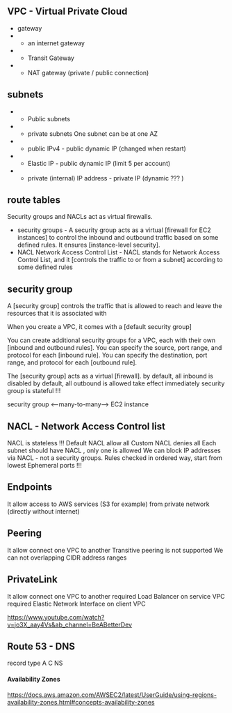 VPC - Virtual Private Cloud
---
* gateway
* * an internet gateway
* * Transit Gateway
* * NAT gateway (private / public connection)

subnets
---
* * Public subnets
* * private subnets
One subnet can be at one AZ

* * public IPv4 - public dynamic IP (changed when restart)
* * Elastic IP  - public dynamic IP (limit 5 per account)
* * private (internal) IP address - private IP (dynamic ??? )

route tables
---

Security groups and NACLs act as virtual firewalls.
* security groups - A security group acts as a virtual [firewall for EC2 instances] to control the inbound and outbound traffic based on some defined rules. 
    It ensures [instance-level security].
* NACL Network Access Control List - NACL stands for Network Access Control List, 
  and it [controls the traffic to or from a subnet] according to some defined rules

security group
---
A [security group] controls the traffic that is allowed to reach and leave the resources that it is associated with

When you create a VPC, it comes with a [default security group]

You can create additional security groups for a VPC, each with their own [inbound and outbound rules].
You can specify the source, port range, and protocol for each [inbound rule].
You can specify the destination, port range, and protocol for each [outbound rule].

The [security group] acts as a virtual [firewall].
by default, all inbound is disabled
by default, all outbound is allowed
take effect immediately
security group is stateful !!!

security group <--many-to-many--> EC2 instance

NACL - Network Access Control list
---
NACL is stateless !!!
Default NACL allow all
Custom NACL denies all
Each subnet should have NACL , only one is allowed
We can block IP addresses via NACL - not a security groups. 
Rules checked in ordered way, start from lowest
Ephemeral ports !!!

Endpoints
---
It allow access to AWS services (S3 for example) from private network (directly without internet)

Peering
---
It allow connect one VPC to another
Transitive peering is not supported
We can not overlapping CIDR address ranges

PrivateLink
---
It allow connect one VPC to another
required Load Balancer on service VPC
required Elastic Network Interface on client VPC


https://www.youtube.com/watch?v=jo3X_aay4Vs&ab_channel=BeABetterDev

Route 53 - DNS
---
record type
    A
    C
    NS

#### Availability Zones

https://docs.aws.amazon.com/AWSEC2/latest/UserGuide/using-regions-availability-zones.html#concepts-availability-zones